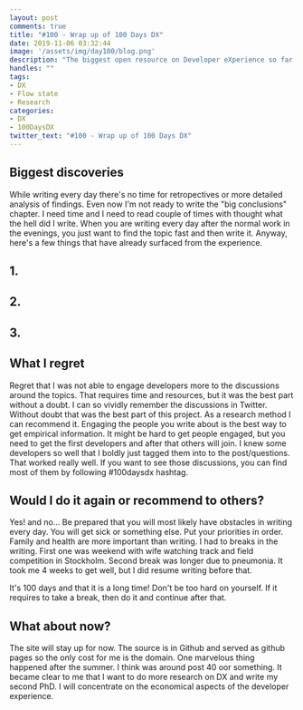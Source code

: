 ```yaml
---
layout: post
comments: true
title: "#100 - Wrap up of 100 Days DX"
date: 2019-11-06 03:32:44
image: '/assets/img/day100/blog.png'
description: "The biggest open resource on Developer eXperience so far."
handles: "" 
tags:
- DX 
- Flow state
- Research
categories:
- DX
- 100DaysDX
twitter_text: "#100 - Wrap up of 100 Days DX"
---
```


## Biggest discoveries

While writing every day there's no time for retropectives or more detailed analysis of findings. Even now I'm not ready to write the "big conclusions" chapter. I need time and I need to read couple of times with thought what the hell did I write. When you are writing every day after the normal work in the evenings, you just want to find the topic fast and then write it. Anyway, here's a few things that have already surfaced from the experience. 

## 1. 

## 2. 

## 3. 


## What I regret

Regret that I was not able to engage developers more to the discussions around the topics. That requires time and resources, but it was the best part without a doubt. I can so vividly remember the discussions in Twitter. Without doubt that was the best part of this project. As a research method I can recommend it. Engaging the people you write about is the best way to get empirical information. It might be hard to get people engaged, but you need to get the first developers and after that others will join. I knew some developers so well that I boldly just tagged them into to the post/questions. That worked really well. If you want to see those discussions, you can find most of them by following #100daysdx hashtag.  

## Would I do it again or recommend to others? 

Yes! and no... Be prepared that you will most likely have obstacles in writing every day. You will get sick or something else. Put your priorities in order. Family and health are more important than writing. I had to breaks in the writing. First one was weekend with wife watching track and field competition in Stockholm. Second break was longer due to pneumonia. It took me 4 weeks to get well, but I did resume writing before that. 

It's 100 days and that it is a long time! Don't be too hard on yourself. If it requires to take a break, then do it and continue after that. 

## What about now? 

The site will stay up for now. The source is in Github and served as github pages so the only cost for me is the domain. One marvelous thing happened after the summer. I think was around post 40 oor something. It became clear to me that I want to do more research on DX and write my second PhD. I will concentrate on the economical aspects of the developer experience. 